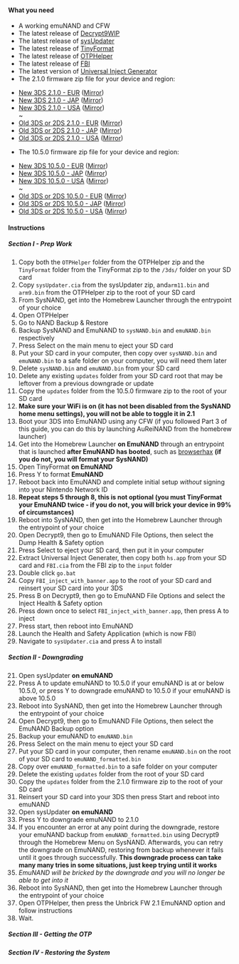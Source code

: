 #### What you need

* A working emuNAND and CFW
* The latest release of [Decrypt9WIP](https://github.com/d0k3/Decrypt9WIP/releases)
* The latest release of [sysUpdater](https://github.com/profi200/sysUpdater/releases/)
* The latest release of [TinyFormat](https://github.com/javimadgit/TinyFormat/releases)
* The latest release of [OTPHelper](https://github.com/d0k3/OTPHelper/releases)
* The latest release of [FBI](https://github.com/Steveice10/FBI/releases)
* The latest version of [Universal Inject Generator](https://github.com/d0k3/Universal-Inject-Generator/archive/master.zip)
* The 2.1.0 firmware zip file for your device and region:
 +    [New 3DS 2.1.0 - EUR]() ([Mirror]())    
 +    [New 3DS 2.1.0 - JAP]() ([Mirror]())    
 +    [New 3DS 2.1.0 - USA]() ([Mirror]())    
 ~
 +    [Old 3DS or 2DS 2.1.0 - EUR]() ([Mirror]())    
 +    [Old 3DS or 2DS 2.1.0 - JAP]() ([Mirror]())    
 +    [Old 3DS or 2DS 2.1.0 - USA]() ([Mirror]())    
* The 10.5.0 firmware zip file for your device and region:
 +    [New 3DS 10.5.0 - EUR]() ([Mirror]())    
 +    [New 3DS 10.5.0 - JAP]() ([Mirror]())    
 +    [New 3DS 10.5.0 - USA]() ([Mirror]())    
 ~
 +    [Old 3DS or 2DS 10.5.0 - EUR]() ([Mirror]())    
 +    [Old 3DS or 2DS 10.5.0 - JAP]() ([Mirror]())    
 +    [Old 3DS or 2DS 10.5.0 - USA]() ([Mirror]())  

#### Instructions
##### Section I - Prep Work
1. Copy both the `OTPHelper` folder from the OTPHelper zip and the `TinyFormat` folder from the TinyFormat zip to the `/3ds/` folder on your SD card
2. Copy `sysUpdater.cia` from the sysUpdater zip, and`arm11.bin` and `arm9.bin` from the OTPHelper zip to the root of your SD card
3. From SysNAND, get into the Homebrew Launcher through the entrypoint of your choice
4. Open OTPHelper
5. Go to NAND Backup & Restore
6. Backup SysNAND and EmuNAND to `sysNAND.bin` and `emuNAND.bin` respectively
7. Press Select on the main menu to eject your SD card
8. Put your SD card in your computer, then copy over `sysNAND.bin` and `emuNAND.bin` to a safe folder on your computer, you will need them later
9. Delete `sysNAND.bin` and `emuNAND.bin` from your SD card
1. Delete any existing `updates` folder from your SD card root that may be leftover from a previous downgrade or update
2. Copy the `updates` folder from the 10.5.0 firmware zip to the root of your SD card
3. **Make sure your WiFi is on (it has not been disabled from the SysNAND home menu settings), you will not be able to toggle it in 2.1**
4. Boot your 3DS into EmuNAND using any CFW (if you followed Part 3 of this guide, you can do this by launching AuReiNAND from the homebrew launcher)
5. Get into the Homebrew Launcher **on EmuNAND** through an entrypoint that is launched **after EmuNAND has booted**, such as [browserhax](https://yls8.mtheall.com/3dsbrowserhax.php) **(if you do not, you will format your SysNAND)**
6. Open TinyFormat **on EmuNAND**
7. Press Y to format **EmuNAND**
8. Reboot back into EmuNAND and complete initial setup *without* signing into your Nintendo Network ID
9. **Repeat steps 5 through 8, this is not optional (you must TinyFormat your EmuNAND twice - if you do not, you will brick your device in 99% of circumstances)**
10. Reboot into SysNAND, then get into the Homebrew Launcher through the entrypoint of your choice
11. Open Decrypt9, then go to EmuNAND File Options, then select the Dump Health & Safety option
12. Press Select to eject your SD card, then put it in your computer
13. Extract Universal Inject Generater, then copy both `hs.app` from your SD card and `FBI.cia` from the FBI zip to the `input` folder
14. Double click `go.bat`
15. Copy `FBI_inject_with_banner.app` to the root of your SD card and reinsert your SD card into your 3DS
16. Press B on Decrypt9, then go to EmuNAND File Options and select the Inject Health & Safety option
17. Press down once to select `FBI_inject_with_banner.app`, then press A to inject
18. Press start, then reboot into EmuNAND
19. Launch the Health and Safety Application (which is now FBI)
20. Navigate to `sysUpdater.cia` and press A to install

##### Section II - Downgrading
21. Open sysUpdater **on emuNAND**
22. Press A to update emuNAND to 10.5.0 if your emuNAND is at or below 10.5.0, or press Y to downgrade emuNAND to 10.5.0 if your emuNAND is above 10.5.0
26. Reboot into SysNAND, then get into the Homebrew Launcher through the entrypoint of your choice
27. Open Decrypt9, then go to EmuNAND File Options, then select the EmuNAND Backup option
28. Backup your emuNAND to `emuNAND.bin`
29. Press Select on the main menu to eject your SD card
23. Put your SD card in your computer, then rename `emuNAND.bin` on the root of your SD card to `emuNAND_formatted.bin`
26. Copy over `emuNAND_formatted.bin` to a safe folder on your computer
24. Delete the existing `updates` folder from the root of your SD card
25. Copy the `updates` folder from the 2.1.0 firmware zip to the root of your SD card
27. Reinsert your SD card into your 3DS then press Start and reboot into emuNAND
28. Open sysUpdater **on emuNAND**
29. Press Y to downgrade emuNAND to 2.1.0
30. If you encounter an error at any point during the downgrade, restore your emuNAND backup from `emuNAND_formatted.bin` using Decrypt9 through the Homebrew Menu on SysNAND. Afterwards, you can retry the downgrade on EmuNAND, restoring from backup whenever it fails until it goes through successfully. **This downgrade process can take many many tries in some situations, just keep trying until it works**
31. *EmuNAND will be bricked by the downgrade and you will no longer be able to get into it*
32. Reboot into SysNAND, then get into the Homebrew Launcher through the entrypoint of your choice
33. Open OTPHelper, then press the Unbrick FW 2.1 EmuNAND option and follow instructions
32. Wait.


##### Section III - Getting the OTP


##### Section IV - Restoring the System
